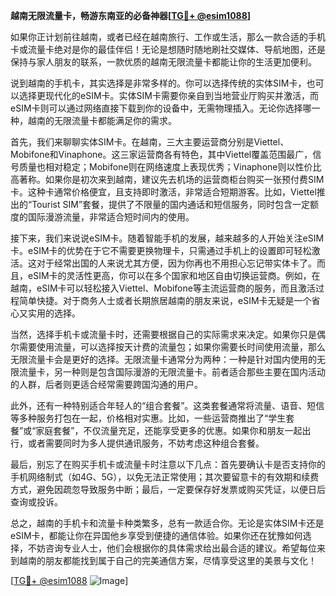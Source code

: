 **越南无限流量卡，畅游东南亚的必备神器[[TG💪+ @esim1088](https://t.me/s/esim1088)]**

如果你正计划前往越南，或者已经在越南旅行、工作或生活，那么一款合适的手机卡或流量卡绝对是你的最佳伴侣！无论是想随时随地刷社交媒体、导航地图，还是保持与家人朋友的联系，一款优质的越南无限流量卡都能让你的生活更加便利。

说到越南的手机卡，其实选择是非常多样的。你可以选择传统的实体SIM卡，也可以选择更现代化的eSIM卡。实体SIM卡需要你亲自到当地营业厅购买并激活，而eSIM卡则可以通过网络直接下载到你的设备中，无需物理插入。无论你选择哪一种，越南的无限流量卡都能满足你的需求。

首先，我们来聊聊实体SIM卡。在越南，三大主要运营商分别是Viettel、Mobifone和Vinaphone。这三家运营商各有特色，其中Viettel覆盖范围最广，信号质量也相对稳定；Mobifone则在网络速度上表现优秀；Vinaphone则以性价比高著称。如果你是初次来到越南，建议先去机场的运营商柜台购买一张预付费SIM卡。这种卡通常价格便宜，且支持即时激活，非常适合短期游客。比如，Viettel推出的“Tourist SIM”套餐，提供了不限量的国内通话和短信服务，同时包含一定额度的国际漫游流量，非常适合短时间内的使用。

接下来，我们来说说eSIM卡。随着智能手机的发展，越来越多的人开始关注eSIM卡。eSIM卡的优势在于它不需要更换物理卡，只需通过手机上的设置即可轻松激活。这对于经常出国的人来说尤其方便，因为你再也不用担心忘记带实体卡了。而且，eSIM卡的灵活性更高，你可以在多个国家和地区自由切换运营商。例如，在越南，eSIM卡可以轻松接入Viettel、Mobifone等主流运营商的服务，而且激活过程简单快捷。对于商务人士或者长期旅居越南的朋友来说，eSIM卡无疑是一个省心又实用的选择。

当然，选择手机卡或流量卡时，还需要根据自己的实际需求来决定。如果你只是偶尔需要使用流量，可以选择按天计费的流量包；如果你需要长时间使用流量，那么无限流量卡会是更好的选择。无限流量卡通常分为两种：一种是针对国内使用的无限流量卡，另一种则是包含国际漫游的无限流量卡。前者适合那些主要在国内活动的人群，后者则更适合经常需要跨国沟通的用户。

此外，还有一种特别适合年轻人的“组合套餐”。这类套餐通常将流量、语音、短信等多种服务打包在一起，价格相对实惠。比如，一些运营商推出了“学生套餐”或“家庭套餐”，不仅流量充足，还能享受更多的优惠。如果你和朋友一起出行，或者需要同时为多人提供通讯服务，不妨考虑这种组合套餐。

最后，别忘了在购买手机卡或流量卡时注意以下几点：首先要确认卡是否支持你的手机网络制式（如4G、5G），以免无法正常使用；其次要留意卡的有效期和续费方式，避免因疏忽导致服务中断；最后，一定要保存好发票或购买凭证，以便日后查询或投诉。

总之，越南的手机卡和流量卡种类繁多，总有一款适合你。无论是实体SIM卡还是eSIM卡，都能让你在异国他乡享受到便捷的通信体验。如果你还在犹豫如何选择，不妨咨询专业人士，他们会根据你的具体需求给出最合适的建议。希望每位来到越南的朋友都能找到属于自己的完美通信方案，尽情享受这里的美景与文化！

[[TG💪+ @esim1088](https://t.me/s/esim1088) ![Image](https://i.postimg.cc/4NQfJmqS/Snipaste-2025-05-13-00-14-12.png)]